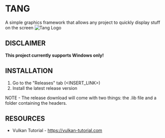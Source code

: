 # TANG
A simple graphics framework that allows any project to quickly display stuff on the screen
![Tang Logo](data/logo_515x512.png)

## DISCLAIMER

**This project currently supports Windows only!**

## INSTALLATION

1. Go to the "Releases" tab (<INSERT_LINK>)
2. Install the latest release version

NOTE - The release download will come with two things: the .lib file and a folder containing the headers.

## RESOURCES

- Vulkan Tutorial - https://vulkan-tutorial.com

